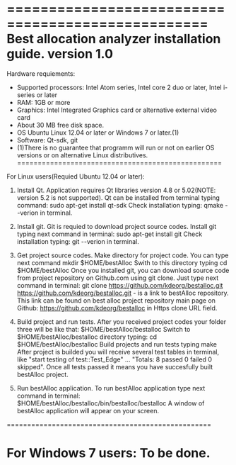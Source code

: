 ==================================================
Best allocation analyzer installation guide. version 1.0
==================================================

Hardware requiements:

- Supported processors: Intel Atom series, Intel core 2 duo or later, Intel i-series or later
- RAM: 1GB or more
- Graphics: Intel Integrated Graphics card or alternative external video card
- About 30 MB free disk space.
- OS Ubuntu Linux 12.04 or later or Windows 7 or later.(1)
- Software: Qt-sdk, git
- (1)There is no guarantee that programm will run or not on earlier OS versions or on alternative Linux distributives.
==================================================

For Linux users(Requied Ubuntu 12.04 or later):

1. Install Qt.
Application requires Qt libraries version 4.8 or 5.02(NOTE: version 5.2 is not supported).
Qt can be installed from terminal typing command:
	sudo apt-get install qt-sdk
Check installation typing:
	qmake --verion 
in terminal. 

2. Install git.
Git is requied to download project source codes.
Install git typing next command in terminal:
	sudo apt-get install git
Check installation typing:
	git --verion 
in terminal. 

3. Get project source codes.
Make directory for project code. You can type next command
	mkdir $HOME/bestAlloc
Swith to this directory typing
	cd $HOME/bestAlloc
Once you installed git, you can download source code from project repository on Github.com using git clone. Just type next command in terminal:
	git clone https://github.com/kdeorg/bestalloc.git
https://github.com/kdeorg/bestalloc.git - is a link to bestAlloc repository. This link can be found on best alloc project repository main page on Github: https://github.com/kdeorg/bestalloc in Https clone URL field.

4. Build project and run tests.
After you received project codes your folder three will be like that:
$HOME/bestAlloc/bestalloc
Switch to $HOME/bestAlloc/bestalloc directory typing:
	cd $HOME/bestAlloc/bestalloc
Build projects and run tests typing
	make
After project is builded you will receive several test tables in terminal, like "start testing of test::Test_Edge" ... "Totals: 8 passed 0 failed 0 skipped". Once all tests passed it means you have succesfully built bestAlloc project.

5. Run bestAlloc application.
To run bestAlloc application type next command in terminal:
	$HOME/bestAlloc/bestalloc/bin/bestalloc/bestalloc
A window of bestAlloc application will appear on your screen.

==================================================

For Windows 7 users: To be done.
==================================================
